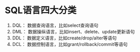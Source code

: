 # SQL语言四大分类

1. DQL： 数据查询语言，比如select查询语句
2. DML： 数据操纵语言，比如insert、delete、update更新语句
3. DDL： 数据定义语言，比如create/drop/alter等语句
4. DCL： 数据控制语言，比如grant/rollback/commit等语句
 